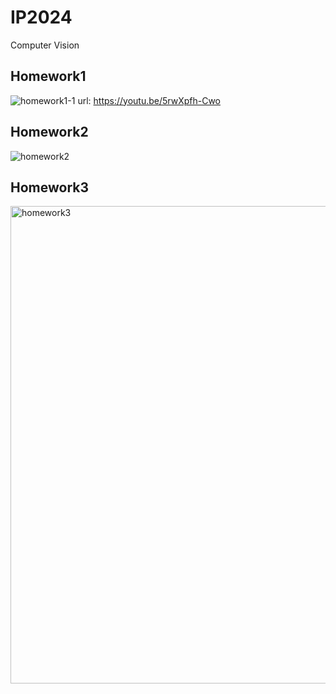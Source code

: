 # IP2024
Computer Vision
## Homework1
![homework1-1](https://github.com/user-attachments/assets/332b0470-888d-4fb4-989e-e21b3c890067)
url: https://youtu.be/5rwXpfh-Cwo
## Homework2
![homework2](https://github.com/user-attachments/assets/c5472b03-9ebb-4039-8a0b-87ed3045513c)
## Homework3
<img width="764" alt="homework3" src="https://github.com/user-attachments/assets/402af22b-884c-45d1-a59c-04b900788135">
